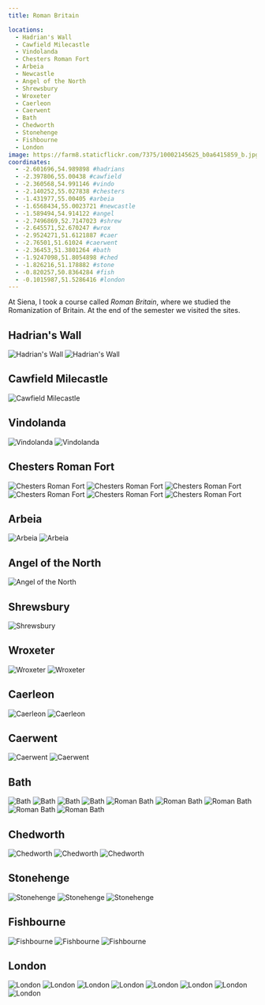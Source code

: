 ```yaml
---
title: Roman Britain

locations:
  - Hadrian's Wall
  - Cawfield Milecastle
  - Vindolanda
  - Chesters Roman Fort
  - Arbeia
  - Newcastle
  - Angel of the North
  - Shrewsbury
  - Wroxeter
  - Caerleon
  - Caerwent
  - Bath
  - Chedworth
  - Stonehenge
  - Fishbourne
  - London
image: https://farm8.staticflickr.com/7375/10002145625_b0a6415859_b.jpg
coordinates:
  - -2.601696,54.989898 #hadrians
  - -2.397806,55.00438 #cawfield
  - -2.360568,54.991146 #vindo
  - -2.140252,55.027838 #chesters
  - -1.431977,55.00405 #arbeia
  - -1.6568434,55.0023721 #newcastle
  - -1.589494,54.914122 #angel
  - -2.7496869,52.7147023 #shrew
  - -2.645571,52.670247 #wrox
  - -2.9524271,51.6121887 #caer
  - -2.76501,51.61024 #caerwent
  - -2.36453,51.3801264 #bath
  - -1.9247098,51.8054898 #ched
  - -1.826216,51.178882 #stone
  - -0.820257,50.8364284 #fish
  - -0.1015987,51.5286416 #london
---
```


At Siena, I took a course called _Roman Britain_, where we studied the Romanization of Britain. At the end of the semester we visited the sites.

## Hadrian's Wall

<div class="photos">

<img src="https://farm8.staticflickr.com/7375/10002145625_b0a6415859_b.jpg" class="img-half" alt="Hadrian&#x27;s Wall">

<img src="https://farm3.staticflickr.com/2889/10002243176_2d2471ecb1_b.jpg" class="img-half" alt="Hadrian&#x27;s Wall">
</div>

## Cawfield Milecastle

<div class="photos">

<img src="https://farm6.staticflickr.com/5342/10002255425_afd849b1e3_b.jpg"  alt="Cawfield Milecastle">
</div>

## Vindolanda

<div class="photos">

<img src="https://farm6.staticflickr.com/5529/10002440793_6696981d33_b.jpg" class="img-half" alt="Vindolanda">

<img src="https://farm8.staticflickr.com/7456/10002387806_8051208792_b.jpg" class="img-half" alt="Vindolanda">
</div>

## Chesters Roman Fort

<div class="photos">

<img src="https://farm8.staticflickr.com/7446/10002559963_a4b0166f13_b.jpg" class="img-half" alt="Chesters Roman Fort">

<img src="https://farm6.staticflickr.com/5345/10002440654_b93aa58ebf_b.jpg" class="img-half" alt="Chesters Roman Fort">

<img src="https://farm3.staticflickr.com/2894/10002464815_bdb3a6fd4d_b.jpg" class="img-half" alt="Chesters Roman Fort">

<img src="https://farm3.staticflickr.com/2806/10002500025_29de21abea_b.jpg" class="img-half" alt="Chesters Roman Fort">

<img src="https://farm6.staticflickr.com/5350/10002479694_c48a7e21f8_b.jpg" class="img-half" alt="Chesters Roman Fort">

<img src="https://farm4.staticflickr.com/3752/10002480554_9c6e0cb00e_b.jpg" class="img-half" alt="Chesters Roman Fort">
</div>

## Arbeia

<div class="photos">

<img src="https://farm6.staticflickr.com/5449/10002542114_6c50b8f618_b.jpg" class="img-half" alt="Arbeia">

<img src="https://farm6.staticflickr.com/5543/10002563955_cd003c4e63_b.jpg" class="img-half" alt="Arbeia">
</div>

## Angel of the North

<div class="photos">

<img src="https://farm6.staticflickr.com/5324/10005925183_0d5fdd6e86_b.jpg"  alt="Angel of the North">
</div>

## Shrewsbury

<div class="photos">

<img src="https://farm3.staticflickr.com/2843/10005877306_34ea8ee58e_b.jpg"  alt="Shrewsbury">
</div>

## Wroxeter

<div class="photos">

<img src="https://farm8.staticflickr.com/7399/10005826984_af11258c9d_b.jpg" class="img-half" alt="Wroxeter">

<img src="https://farm4.staticflickr.com/3718/10005900366_d19fcbe558_b.jpg" class="img-half" alt="Wroxeter">
</div>

## Caerleon

<div class="photos">

<img src="https://farm3.staticflickr.com/2810/10005840174_b787d93cb4_b.jpg" class="img-half" alt="Caerleon">

<img src="https://farm8.staticflickr.com/7436/10005845444_c207d2ae22_b.jpg" class="img-half" alt="Caerleon">
</div>

## Caerwent

<div class="photos">

<img src="https://farm3.staticflickr.com/2834/10006024993_6c057fd161_b.jpg" class="img-half" alt="Caerwent">

<img src="https://farm4.staticflickr.com/3758/10005934875_80c981de5b_b.jpg" class="img-half" alt="Caerwent">
</div>

## Bath

<div class="photos">

<img src="https://farm8.staticflickr.com/7328/10006068803_914156ea46_b.jpg" class="img-half" alt="Bath">

<img src="https://farm8.staticflickr.com/7368/10005967445_09fa141e3b_b.jpg" class="img-half" alt="Bath">

<img src="https://farm3.staticflickr.com/2836/10006023256_08e61baa30_b.jpg" class="img-half" alt="Bath">

<img src="https://farm8.staticflickr.com/7375/10006108003_04b148a993_b.jpg" class="img-half" alt="Bath">

<img src="https://farm3.staticflickr.com/2883/10006009575_f355f8e6db_b.jpg" class="img-tall" alt="Roman Bath">

<img src="https://farm6.staticflickr.com/5332/10006062226_613e97695c_b.jpg" class="img-wide" alt="Roman Bath">

<img src="https://farm6.staticflickr.com/5528/10005995804_66862b9689_b.jpg" class="img-wide" alt="Roman Bath">

<img src="https://farm4.staticflickr.com/3732/10006057684_ca22cf9de1_b.jpg" class="img-tall" alt="Roman Bath">

<img src="https://farm6.staticflickr.com/5347/10006255613_86b09fb645_b.jpg" alt="Roman Bath">
</div>

## Chedworth

<div class="photos">

<img src="https://farm3.staticflickr.com/2865/10006235386_02c44f53c1_b.jpg" class="img-thirds" alt="Chedworth">

<img src="https://farm4.staticflickr.com/3776/10006199274_bc5330d38f_b.jpg" class="img-thirds" alt="Chedworth">

<img src="https://farm8.staticflickr.com/7317/10006336823_db9f9c47bc_b.jpg" class="img-thirds" alt="Chedworth">
</div>

## Stonehenge

<div class="photos">

<img src="https://farm8.staticflickr.com/7332/10006286016_d4cc2a27c3_b.jpg" class="img-half" alt="Stonehenge">

<img src="https://farm6.staticflickr.com/5322/10006303536_03728f53ff_b.jpg" class="img-half" alt="Stonehenge">

<img src="https://farm4.staticflickr.com/3739/10006278285_4efa476432_b.jpg"  alt="Stonehenge">
</div>

## Fishbourne

<div class="photos">

<img src="https://farm3.staticflickr.com/2858/10006316715_32579efb54_b.jpg" class="img-tall" alt="Fishbourne">

<img src="https://farm8.staticflickr.com/7419/10006439663_c07fb0e550_b.jpg" class="img-wide" alt="Fishbourne">

<img src="https://farm6.staticflickr.com/5499/10006428563_b035f31b69_b.jpg"  alt="Fishbourne">
</div>

## London

<div class="photos">

<img src="https://farm3.staticflickr.com/2846/10006395456_f77961db07_b.jpg" class="img-half" alt="London">

<img src="https://farm8.staticflickr.com/7294/10006471763_201562a43a_b.jpg" class="img-half" alt="London">

<img src="https://farm3.staticflickr.com/2822/10006419776_121063092d_b.jpg" class="img-half" alt="London">

<img src="https://farm6.staticflickr.com/5349/10006360724_bb1aef402f_b.jpg" class="img-half" alt="London">

<img src="https://farm4.staticflickr.com/3805/10006570763_a82c053f46_b.jpg" class="img-wide" alt="London">

<img src="https://farm8.staticflickr.com/7401/10006450444_560f9d8a08_b.jpg" class="img-tall" alt="London">

<img src="https://farm9.staticflickr.com/8572/15997246314_a786d6c14b_z.jpg" alt="London">

<img src="https://farm9.staticflickr.com/8624/16618300851_52f1516997_c.jpg" alt="London">
</div>
